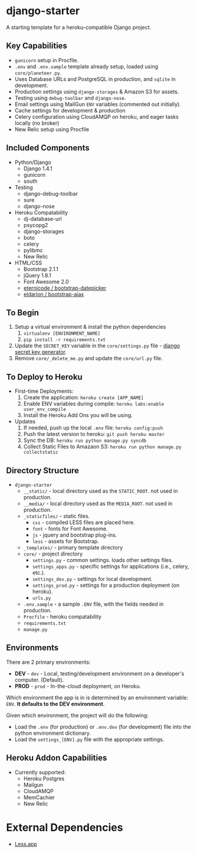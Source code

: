 django-starter
==============

A starting template for a heroku-compatible Django project.


## Key Capabilities
- `gunicorn` setup in Procfile.
- `.env` and `.env.sample` template already setup, loaded using `core/planeteer.py`.
- Uses Database URLs and PostgreSQL in production, and `sqlite` in development.
- Production settings using `django-storages` & Amazon S3 for assets.
- Testing using `debug-toolbar` and `django-nose`.
- Email settings using MailGun `ENV` variables (commented out initially).
- Cache settings for development & production
- Celery configuration using CloudAMQP on heroku, and eager tasks locally (no broker)
- New Relic setup using Procfile

## Included Components
- Python/Django
	- Django 1.4.1
	- gunicorn
	- south
- Testing
	- django-debug-toolbar
	- sure
	- django-nose
- Heroku Compatability
	- dj-database-url
	- psycopg2
	- django-storages
	- boto
	- celery
	- pylibmc
	- New Relic
- HTML/CSS
	- Bootstrap 2.1.1
	- jQuery 1.8.1
	- Font Awesome 2.0
	- [eternicode / bootstrap-datepicker](https://github.com/eternicode/bootstrap-datepicker)
	- [eldarion / bootstrap-ajax](https://github.com/eldarion/bootstrap-ajax)


## To Begin
1. Setup a virtual environment & install the python dependencies
	1. `virtualenv [ENVIRONMENT_NAME]`
	2. `pip install -r requirements.txt`
2. Update the `SECRET_KEY` variable in the `core/settings.py` file - [django secret key generator](http://www.miniwebtool.com/django-secret-key-generator/).
3. Remove `core/_delete_me.py` and update the `core/url.py` file.


## To Deploy to Heroku
- First-time Deployments:
	1. Create the application: `heroku create [APP_NAME]`
	2. Enable ENV variables during compile: `heroku labs:enable user_env_compile`
	3. Install the Heroku Add Ons you will be using.
- Updates
	1. If needed, push up the local `.env` file: `heroku config:push`
	2. Push the latest version to heroku: `git push heroku master`
	3. Sync the DB: `heroku run python manage.py syncdb`
	4. Collect Static Files to Amazaon S3: `heroku run python manage.py collectstatic`


## Directory Structure
- `django-starter`
	- `__static/` - local directory used as the `STATIC_ROOT`. not used in production.
	- `__media/` - local directory used as the `MEDIA_ROOT`. not used in production.
	- `_staticfiles/` - static files.
		- `css` - compiled LESS files are placed here.
		- `font` - fonts for Font Awesome.
		- `js` - jquery and bootstrap plug-ins.
		- `less` - assets for Bootstrap.
	- `_templates/` - primary template directory
	- `core/` - project directory
		- `settings.py` - common settings. loads other settings files.
		- `settings_apps.py` - specific settings for applications (i.e., celery, etc.).
		- `settings_dev.py` - settings for local development.
		- `settings_prod.py` - settings for a production deployment (on heroku).
		- `urls.py`
	- `.env.sample` - a sample `.ENV` file, with the fields needed in production.
	- `Procfile` - heroku compatability
	- `requirements.txt`
	- `manage.py`


## Environments
There are 2 primary environments:

- **DEV** - `dev` - Local, testing/development environment on a developer's computer. (Default).
- **PROD** - `prod` - In-the-cloud deployment, on Heroku.

Which environment the app is in is determined by an environment variable: `ENV`. **It defaults to the DEV environment**.

Given which environment, the project will do the following:

- Load the `.env` (for production) or `.env.dev` (for development) file into the python environment dictionary.
- Load the `settings_[ENV].py` file with the appropriate settings.


## Heroku Addon Capabilities
- Currently supported:
	- Heroku Postgres
	- Mailgun
	- CloudAMQP
	- MemCachier
	- New Relic


# External Dependencies
- [Less.app](http://incident57.com/less/)